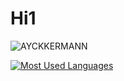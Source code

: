 
<h1>Hi1</h1>

![AYCKKERMANN](https://github-readme-stats.vercel.app/api?username=ayckermann&show_icons=true&theme=gotham)
 
[![Most Used Languages](https://github-readme-stats.vercel.app/api/top-langs/?username=ayckermann&theme=gotham)](https://github.com/anuraghazra/github-readme-stats)

